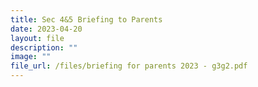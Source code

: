 ```yaml
---
title: Sec 4&5 Briefing to Parents
date: 2023-04-20
layout: file
description: ""
image: ""
file_url: /files/briefing for parents 2023 - g3g2.pdf
---
```

